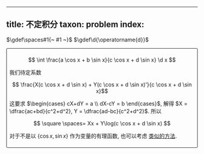 
---
title: 不定积分
taxon: problem
index: [](./index.md)
---

<style>
.frame {
    border: 1px solid;
    border-radius: 0.2em;
    padding: 0.5em;
    margin: 0;
    margin-bottom: 1em;
}
.frame>a {
    padding: 0;
}
</style>

<script>
document.addEventListener('DOMContentLoaded', function() {
    const blocks = document.querySelectorAll('.frame');
    
    blocks.forEach((block, index) => {
        const counter = document.createElement('a');
        const counterNumber = (index + 1).toString().padStart(4, '0');
        
        counter.textContent = counterNumber;
        counter.href = `#block-${counterNumber}`;
        
        counter.style.display = 'block';
        counter.style.textAlign = 'right';
        counter.style.padding = '2px 6px';
        counter.style.fontFamily = 'monospace';
        counter.style.fontSize = '12px';
        counter.style.textDecoration = 'none';
        
        block.insertAdjacentElement('beforebegin', counter);
        
        block.id = `block-${counterNumber}`;
    });
});
</script>

$\gdef\spaces#1{~ #1 ~}$
$\gdef\d{\operatorname{d}}$

<div class="frame">

$$ \int \frac{a \cos x + b \sin x}{c \cos x + d \sin x} \d x $$

我们待定系数

$$ \frac{X(c \cos x + d \sin x) + Y(c \cos x + d \sin x)'}{c \cos x + d \sin x}$$

这要求 $\begin{cases} cX+dY = a \\ dX-cY = b \end{cases}$, 解得 $X = \dfrac{ac+bd}{c^2+d^2}, Y = \dfrac{ad-bc}{c^2+d^2}$. 所以

$$
\square \spaces= Xx + Y\log(c \cos x + d \sin x)
$$

对于不是以 $\{\cos x, \sin x\}$ 作为变量的有理函数, 也可以考虑 [类似的方法](../微积分/0022.md). 

</div>

